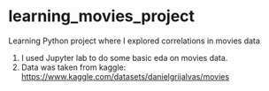 # learning_movies_project
Learning Python project where I explored correlations in movies data 

1. I used Jupyter lab to do some basic eda on movies data.
2. Data was taken from kaggle: https://www.kaggle.com/datasets/danielgrijalvas/movies
